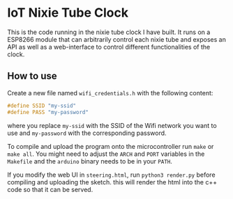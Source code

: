 # IoT Nixie Tube Clock

This is the code running in the nixie tube clock I have built. It runs on a ESP8266 module that can arbitrarily control each nixie tube and exposes an API as well as a web-interface to control different functionalities of the clock.

## How to use 

Create a new file named `wifi_credentials.h` with the following content: 

```C++
#define SSID "my-ssid"
#define PASS "my-password"
```

where you replace `my-ssid` with the SSID of the Wifi network you want to use and `my-password` with the corresponding password.

To compile and upload the program onto the microcontroller run `make` or `make all`. You might need to adjust the `ARCH` and `PORT` variables in the `Makefile` and the `arduino` binary needs to be in your `PATH`.

If you modify the web UI in `steering.html`, run `python3 render.py` before compiling and uploading the sketch. this will render the html into the c++ code so that it can be served.
